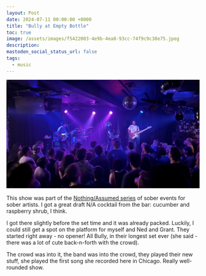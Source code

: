 ```yaml
---
layout: Post
date: 2024-07-11 00:00:00 +0000
title: "Bully at Empty Bottle"
toc: true
image: /assets/images/f5422003-4e9b-4ea8-93cc-74f9c9c38e75.jpeg
description: 
mastodon_social_status_url: false
tags: 
  - music
---
```




![IMG_3290](/assets/images/f5422003-4e9b-4ea8-93cc-74f9c9c38e75.jpeg)

This show was part of the [Nothing/Assumed series](https://www.wbez.org/culture-the-arts/2024/01/26/chicago-sober-events-the-nothing-assumed-music-series-at-empty-bottle) of sober events for sober artists. I got a great draft N/A cocktail from the bar: cucumber and raspberry shrub, I think.

I got there slightly before the set time and it was already packed. Luckily, I could still get a spot on the platform for myself and Ned and Grant. They started right away - no opener! All Bully, in their longest set ever (she said - there was a lot of cute back-n-forth with the crowd).

The crowd was into it, the band was into the crowd, they played their new stuff, she played the first song she recorded here in Chicago. Really well-rounded show.
